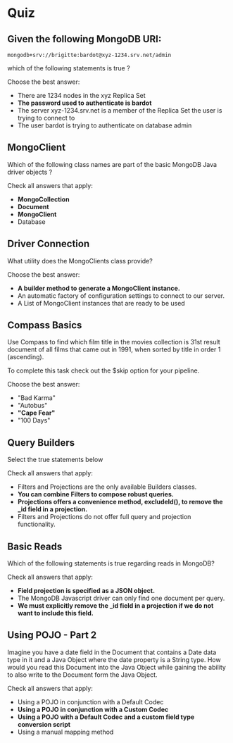 # Quiz

## Given the following MongoDB URI: 

```
mongodb+srv://brigitte:bardot@xyz-1234.srv.net/admin
```

which of the following statements is true ?

Choose the best answer:

- There are 1234 nodes in the xyz Replica Set
- **The password used to authenticate is bardot**
- The server xyz-1234.srv.net is a member of the Replica Set the user is trying to connect to
- The user bardot is trying to authenticate on database admin

## MongoClient

Which of the following class names are part of the basic MongoDB Java driver objects ?

Check all answers that apply:

- **MongoCollection**
- **Document**
- **MongoClient**
- Database

## Driver Connection

What utility does the MongoClients class provide?

Choose the best answer:

- **A builder method to generate a MongoClient instance.**
- An automatic factory of configuration settings to connect to our server.
- A List of MongoClient instances that are ready to be used

## Compass Basics

Use Compass to find which film title in the movies collection is 31st result document of all films that came out in 1991, when sorted by title in order 1 (ascending).

To complete this task check out the $skip option for your pipeline.

Choose the best answer:

- "Bad Karma"
- "Autobus"
- **"Cape Fear"**
- "100 Days"

## Query Builders

Select the true statements below

Check all answers that apply:

- Filters and Projections are the only available Builders classes.
- **You can combine Filters to compose robust queries.**
- **Projections offers a convenience method, excludeId(), to remove the _id field in a projection.**
- Filters and Projections do not offer full query and projection functionality.

## Basic Reads

Which of the following statements is true regarding reads in MongoDB?

Check all answers that apply:

- **Field projection is specified as a JSON object.**
- The MongoDB Javascript driver can only find one document per query.
- **We must explicitly remove the _id field in a projection if we do not want to include this field.**

## Using POJO - Part 2

Imagine you have a date field in the Document that contains a Date data type in it and a Java Object where the date property is a String type. How would you read this Document into the Java Object while gaining the ability to also write to the Document form the Java Object.

Check all answers that apply:

- Using a POJO in conjunction with a Default Codec
- **Using a POJO in conjunction with a Custom Codec**
- **Using a POJO with a Default Codec and a custom field type conversion script**
- Using a manual mapping method
